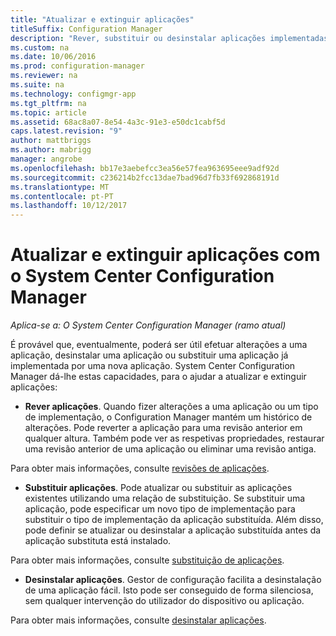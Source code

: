 ```yaml
---
title: "Atualizar e extinguir aplicações"
titleSuffix: Configuration Manager
description: "Rever, substituir ou desinstalar aplicações implementadas através do System Center Configuration Manager."
ms.custom: na
ms.date: 10/06/2016
ms.prod: configuration-manager
ms.reviewer: na
ms.suite: na
ms.technology: configmgr-app
ms.tgt_pltfrm: na
ms.topic: article
ms.assetid: 68ac8a07-8e54-4a3c-91e3-e50dc1cabf5d
caps.latest.revision: "9"
author: mattbriggs
ms.author: mabrigg
manager: angrobe
ms.openlocfilehash: bb17e3aebefcc3ea56e57fea963695eee9adf92d
ms.sourcegitcommit: c236214b2fcc13dae7bad96d7fb33f692868191d
ms.translationtype: MT
ms.contentlocale: pt-PT
ms.lasthandoff: 10/12/2017
---
```

# <a name="update-and-retire-applications-with-system-center-configuration-manager"></a>Atualizar e extinguir aplicações com o System Center Configuration Manager

*Aplica-se a: O System Center Configuration Manager (ramo atual)*


É provável que, eventualmente, poderá ser útil efetuar alterações a uma aplicação, desinstalar uma aplicação ou substituir uma aplicação já implementada por uma nova aplicação. System Center Configuration Manager dá-lhe estas capacidades, para o ajudar a atualizar e extinguir aplicações:  

-   **Rever aplicações**. Quando fizer alterações a uma aplicação ou um tipo de implementação, o Configuration Manager mantém um histórico de alterações. Pode reverter a aplicação para uma revisão anterior em qualquer altura. Também pode ver as respetivas propriedades, restaurar uma revisão anterior de uma aplicação ou eliminar uma revisão antiga.  

  Para obter mais informações, consulte [revisões de aplicações](revise-and-supersede-applications.md#application-revisions).  

-   **Substituir aplicações**. Pode atualizar ou substituir as aplicações existentes utilizando uma relação de substituição. Se substituir uma aplicação, pode especificar um novo tipo de implementação para substituir o tipo de implementação da aplicação substituída. Além disso, pode definir se atualizar ou desinstalar a aplicação substituída antes da aplicação substituta está instalado.  

  Para obter mais informações, consulte [substituição de aplicações](revise-and-supersede-applications.md#application-supersedence).  

-   **Desinstalar aplicações**. Gestor de configuração facilita a desinstalação de uma aplicação fácil. Isto pode ser conseguido de forma silenciosa, sem qualquer intervenção do utilizador do dispositivo ou aplicação.  

  Para obter mais informações, consulte [desinstalar aplicações](uninstall-applications.md).  
